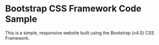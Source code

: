 Bootstrap CSS Framework Code Sample
===================

This is a simple, responsive website built using the Bootstrap (v4.0) CSS Framework.
